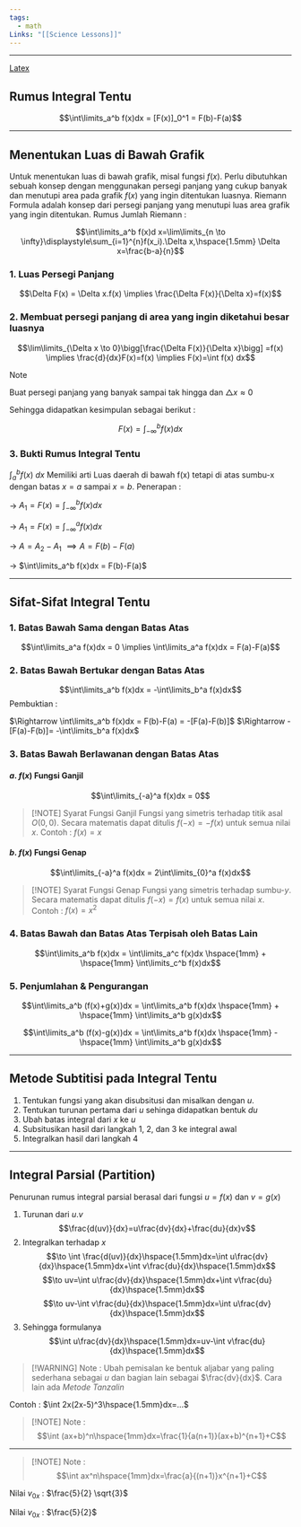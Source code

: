 ```yaml
---
tags:
  - math
Links: "[[Science Lessons]]"
---
```

---
[Latex](https://en.wikibooks.org/wiki/LaTeX/Mathematics)
## Rumus Integral Tentu

$$\int\limits_a^b f(x)dx = [F(x)]_0^1 = F(b)-F(a)$$
___
## Menentukan Luas di Bawah Grafik

Untuk menentukan luas di bawah grafik, misal fungsi $f(x)$. Perlu dibutuhkan sebuah konsep dengan menggunakan persegi panjang yang cukup banyak dan menutupi area pada grafik $f(x)$ yang ingin ditentukan luasnya. Riemann Formula adalah konsep dari persegi panjang yang menutupi luas area grafik yang ingin ditentukan. Rumus Jumlah Riemann :

$$\int\limits_a^b f(x)d x=\lim\limits_{n \to \infty}\displaystyle\sum_{i=1}^{n}f(x_i).\Delta x,\hspace{1.5mm} \Delta x=\frac{b-a}{n}$$
### 1. Luas Persegi Panjang

$$\Delta F(x) = \Delta x.f(x) \implies \frac{\Delta F(x)}{\Delta x}=f(x)$$
### 2. Membuat persegi panjang di area yang ingin diketahui besar luasnya

$$\lim\limits_{\Delta x \to 0}\bigg[\frac{\Delta F(x)}{\Delta x}\bigg] =f(x) \implies \frac{d}{dx}F(x)=f(x) \implies F(x)=\int f(x) dx$$


>[!NOTE]
>Buat persegi panjang yang banyak sampai tak hingga dan $\bigtriangleup x \approx 0$

Sehingga didapatkan kesimpulan sebagai berikut :

$$F(x)=\int_{-\infty}^b f(x)dx$$

### 3. Bukti Rumus Integral Tentu

$\int_a^b f (x)$ $dx$ Memiliki arti Luas daerah di bawah f(x) tetapi di atas sumbu-x dengan batas $x = a$ sampai $x = b$. Penerapan : 

$\to$ $A_1=F(x)=\int_{-\infty}^b f(x)dx$

$\to$ $A_1=F(x)=\int_{-\infty}^a f(x)dx$

$\to$ $A=A_2-A_1$ $\implies A = F(b)-F(a)$

$\to$ $\int\limits_a^b f(x)dx = F(b)-F(a)$

---
## Sifat-Sifat Integral Tentu
### 1. Batas Bawah Sama dengan Batas Atas

$$\int\limits_a^a f(x)dx = 0 \implies \int\limits_a^a f(x)dx = F(a)-F(a)$$
### 2. Batas Bawah Bertukar dengan Batas Atas

$$\int\limits_a^b f(x)dx = -\int\limits_b^a f(x)dx$$
Pembuktian :

$\Rightarrow \int\limits_a^b f(x)dx = F(b)-F(a) = -[F(a)-F(b)]$
$\Rightarrow -[F(a)-F(b)]= -\int\limits_b^a f(x)dx$
### 3. Batas Bawah Berlawanan dengan Batas Atas
#### $a.$ $f(x)$ Fungsi Ganjil
$$\int\limits_{-a}^a f(x)dx = 0$$
>[!NOTE] Syarat Fungsi Ganjil
>Fungsi yang simetris terhadap titik asal $O(0,0)$. Secara matematis dapat ditulis $f(-x)=-f(x)$ untuk semua nilai $x$. Contoh : $f(x)=x$
#### $b.$ $f(x)$ Fungsi Genap
$$\int\limits_{-a}^a f(x)dx = 2\int\limits_{0}^a f(x)dx$$
>[!NOTE] Syarat Fungsi Genap
>Fungsi yang simetris terhadap sumbu-$y$. Secara matematis dapat ditulis $f(-x)=f(x)$ untuk semua nilai $x$. Contoh : $f(x)=x^2$
### 4. Batas Bawah dan Batas Atas Terpisah oleh Batas Lain
$$\int\limits_a^b f(x)dx = \int\limits_a^c f(x)dx \hspace{1mm} + \hspace{1mm} \int\limits_c^b f(x)dx$$
### 5. Penjumlahan & Pengurangan

$$\int\limits_a^b (f(x)+g(x))dx = \int\limits_a^b f(x)dx \hspace{1mm} + \hspace{1mm} \int\limits_a^b g(x)dx$$

$$\int\limits_a^b (f(x)-g(x))dx = \int\limits_a^b f(x)dx \hspace{1mm} - \hspace{1mm} \int\limits_a^b g(x)dx$$

---
## Metode Subtitisi pada Integral Tentu
1. Tentukan fungsi yang akan disubsitusi dan misalkan dengan $u$.
2. Tentukan turunan pertama dari $u$ sehinga didapatkan bentuk $du$
3. Ubah batas integral dari $x$ ke $u$
4. Subsitusikan hasil dari langkah 1, 2, dan 3 ke integral awal
5. Integralkan hasil dari langkah 4
---
## Integral Parsial (Partition)
Penurunan rumus integral parsial berasal dari fungsi $u=f(x)$ dan $v=g(x)$
1. Turunan dari $u.v$
$$\frac{d(uv)}{dx}=u\frac{dv}{dx}+\frac{du}{dx}v$$
2. Integralkan terhadap $x$
$$\to \int \frac{d(uv)}{dx}\hspace{1.5mm}dx=\int u\frac{dv}{dx}\hspace{1.5mm}dx+\int v\frac{du}{dx}\hspace{1.5mm}dx$$
$$\to uv=\int u\frac{dv}{dx}\hspace{1.5mm}dx+\int v\frac{du}{dx}\hspace{1.5mm}dx$$
$$\to uv-\int v\frac{du}{dx}\hspace{1.5mm}dx=\int u\frac{dv}{dx}\hspace{1.5mm}dx$$
3. Sehingga formulanya
$$\int u\frac{dv}{dx}\hspace{1.5mm}dx=uv-\int v\frac{du}{dx}\hspace{1.5mm}dx$$


>[!WARNING] Note :
>Ubah pemisalan ke bentuk aljabar yang paling sederhana sebagai $u$ dan bagian lain sebagai $\frac{dv}{dx}$. Cara lain ada *Metode Tanzalin*


Contoh : $\int 2x(2x-5)^3\hspace{1.5mm}dx=...$

>[!NOTE] Note :
>$$\int (ax+b)^n\hspace{1mm}dx=\frac{1}{a(n+1)}(ax+b)^{n+1}+C$$

---

>[!NOTE] Note :
>$$\int ax^n\hspace{1mm}dx=\frac{a}{(n+1)}x^{n+1}+C$$

Nilai $v_{0x}$ : $\frac{5}{2} \sqrt{3}$

Nilai $v_{0x}$ : $\frac{5}{2}$



